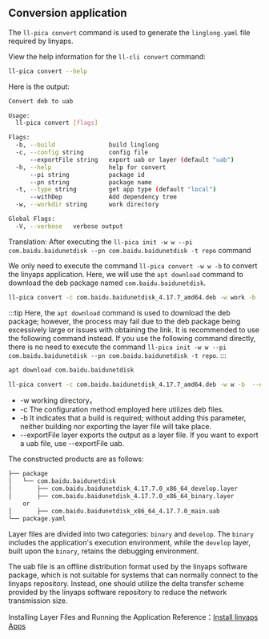## Conversion application

The `ll-pica convert` command is used to generate the `linglong.yaml` file required by linyaps.

View the help information for the `ll-cli convert` command:

```bash
ll-pica convert --help
```

Here is the output:

```bash
Convert deb to uab

Usage:
  ll-pica convert [flags]

Flags:
  -b, --build               build linglong
  -c, --config string       config file
      --exportFile string   export uab or layer (default "uab")
  -h, --help                help for convert
      --pi string           package id
      --pn string           package name
  -t, --type string         get app type (default "local")
      --withDep             Add dependency tree
  -w, --workdir string      work directory

Global Flags:
  -V, --verbose   verbose output
```

Translation: After executing the `ll-pica init -w w --pi com.baidu.baidunetdisk --pn com.baidu.baidunetdisk -t repo` command

We only need to execute the command `ll-pica convert -w w -b` to convert the linyaps application. Here, we will use the `apt download` command to download the deb package named `com.baidu.baidunetdisk`.

```bash
ll-pica convert -c com.baidu.baidunetdisk_4.17.7_amd64.deb -w work -b
```

:::tip
Here, the `apt download` command is used to download the deb package; however, the process may fail due to
the deb package being excessively large or issues with obtaining the link. It is recommended to use the following command instead. If you use the following command directly, there is no need to execute the command `ll-pica init -w w --pi com.baidu.baidunetdisk --pn com.baidu.baidunetdisk -t repo`.
:::

```bash
apt download com.baidu.baidunetdisk
```

```bash
ll-pica convert -c com.baidu.baidunetdisk_4.17.7_amd64.deb -w w -b  --exportFile layer
```

- -w working directory。
- -c The configuration method employed here utilizes deb files.
- -b It indicates that a build is required; without adding this parameter, neither building nor exporting the layer file will take place.
- --exportFile layer exports the output as a layer file. If you want to export a uab file, use --exportFile uab.

The constructed products are as follows:

```bash
├── package
│   └── com.baidu.baidunetdisk
│       ├── com.baidu.baidunetdisk_4.17.7.0_x86_64_develop.layer
│       ├── com.baidu.baidunetdisk_4.17.7.0_x86_64_binary.layer
	or
│       ├── com.baidu.baidunetdisk_x86_64_4.17.7.0_main.uab
└── package.yaml
```

Layer files are divided into two categories: `binary` and `develop`. The `binary` includes the application's execution environment, while the `develop` layer, built upon the `binary`, retains the debugging environment.

The uab file is an offline distribution format used by the linyaps software package, which is not suitable for systems that can normally connect to the linyaps repository. Instead, one should utilize the delta transfer scheme provided by the linyaps software repository to reduce the network transmission size.

Installing Layer Files and Running the Application Reference：[Install linyaps Apps](../ll-cli/install.md)
